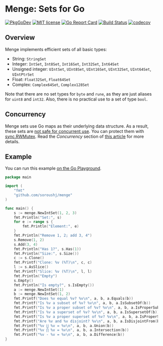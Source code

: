 # Menge: Sets for Go

[![PkgGoDev](https://pkg.go.dev/badge/github.com/soroushj/menge)](https://pkg.go.dev/github.com/soroushj/menge)
[![MIT license](https://img.shields.io/badge/license-MIT-brightgreen.svg)](https://opensource.org/licenses/MIT)
[![Go Report Card](https://goreportcard.com/badge/github.com/soroushj/menge)](https://goreportcard.com/report/github.com/soroushj/menge)
[![Build Status](https://travis-ci.org/soroushj/menge.svg?branch=master)](https://travis-ci.org/soroushj/menge)
[![codecov](https://codecov.io/gh/soroushj/menge/branch/master/graph/badge.svg)](https://codecov.io/gh/soroushj/menge)

## Overview

Menge implements efficient sets of all basic types:

- String: `StringSet`
- Integer: `IntSet`, `Int8Set`, `Int16Set`, `Int32Set`, `Int64Set`
- Unsigned integer: `UIntSet`, `UInt8Set`, `UInt16Set`, `UInt32Set`, `UInt64Set`, `UIntPtrSet`
- Float: `Float32Set`, `Float64Set`
- Complex: `Complex64Set`, `Complex128Set`

Note that there are no set types for `byte` and `rune`, as they are just aliases for `uint8` and `int32`.
Also, there is no practical use to a set of type `bool`.

## Concurrency

Menge sets use Go maps as their underlying data structure.
As a result, these sets are [not safe for concurrent use](https://golang.org/doc/faq#atomic_maps).
You can protect them with [sync.RWMutex](https://pkg.go.dev/sync#RWMutex).
Read the *Concurrency* section of [this article](https://blog.golang.org/go-maps-in-action) for more details.

## Example

You can run this example [on the Go Playground](https://play.golang.org/p/ZbD_0DGcHWM).

```go
package main

import (
	"fmt"
	"github.com/soroushj/menge"
)

func main() {
	s := menge.NewIntSet(1, 2, 3)
	fmt.Println("Set:", s)
	for e := range s {
		fmt.Println("Element:", e)
	}
	fmt.Println("Remove 1, 2; add 3, 4")
	s.Remove(1, 2)
	s.Add(3, 4)
	fmt.Println("Has 1?", s.Has(1))
	fmt.Println("Size:", s.Size())
	c := s.Clone()
	fmt.Printf("Clone: %v (%T)\n", c, c)
	l := s.AsSlice()
	fmt.Printf("Slice: %v (%T)\n", l, l)
	fmt.Println("Empty")
	s.Empty()
	fmt.Println("Is empty?", s.IsEmpty())
	a := menge.NewIntSet(1)
	b := menge.NewIntSet(1, 2)
	fmt.Printf("Does %v equal %v? %v\n", a, b, a.Equals(b))
	fmt.Printf("Is %v a subset of %v? %v\n", a, b, a.IsSubsetOf(b))
	fmt.Printf("Is %v a proper subset of %v? %v\n", a, b, a.IsProperSubsetOf(b))
	fmt.Printf("Is %v a superset of %v? %v\n", a, b, a.IsSupersetOf(b))
	fmt.Printf("Is %v a proper superset of %v? %v\n", a, b, a.IsProperSupersetOf(b))
	fmt.Printf("Are %v and %v disjoint? %v\n", a, b, a.IsDisjointFrom(b))
	fmt.Printf("%v ⋃ %v = %v\n", a, b, a.Union(b))
	fmt.Printf("%v ⋂ %v = %v\n", a, b, a.Intersection(b))
	fmt.Printf("%v - %v = %v\n", a, b, a.Difference(b))
}
```
